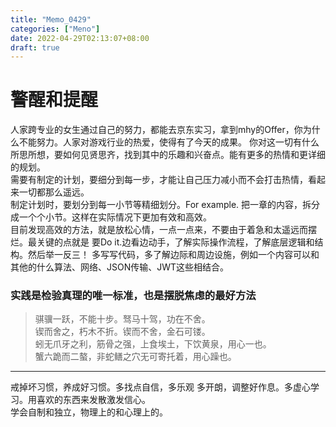 ```yaml
---
title: "Memo_0429"
categories: ["Meno"]
date: 2022-04-29T02:13:07+08:00
draft: true
---
```


# 警醒和提醒  


人家跨专业的女生通过自己的努力，都能去京东实习，拿到mhy的Offer，你为什么不能努力。人家对游戏行业的热爱，使得有了今天的成果。 你对这一切有什么所思所想，要如何见贤思齐，找到其中的乐趣和兴奋点。能有更多的热情和更详细的规划。   
需要有制定的计划，要细分到每一步，才能让自己压力减小而不会打击热情，看起来一切都那么遥远。  
制定计划时，要划分到每一小节等精细划分。For example. 把一章的内容，拆分成一个个小节。这样在实际情况下更加有效和高效。  
目前发现高效的方法，就是放松心情，一点一点来，不要由于着急和太遥远而摆烂。最关键的点就是 要Do it.边看边动手，了解实际操作流程，了解底层逻辑和结构。然后举一反三！  多写写代码，多了解边际和周边设施，例如一个内容可以和其他的什么算法、网络、JSON传输、JWT这些相结合。  
### 实践是检验真理的唯一标准，也是摆脱焦虑的最好方法  

> 骐骥一跃，不能十步。驽马十驾，功在不舍。  
锲而舍之，朽木不折。锲而不舍，金石可镂。  
蚓无爪牙之利，筋骨之强，上食埃土，下饮黄泉，用心一也。  
蟹六跪而二螯，非蛇鳝之穴无可寄托着，用心躁也。



---
戒掉坏习惯，养成好习惯。多找点自信，多乐观 多开朗，调整好作息。多虚心学习。用喜欢的东西来发散激发信心。  
学会自制和独立，物理上的和心理上的。

 <!-- Column B | Column C
---------|----------|
 A1 | B1 
 A2 | B2 
 A3 | B3  -->


